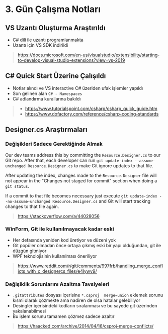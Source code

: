 # 3. Gün Çalışma Notları

## VS Uzantı Oluşturma Araştırıldı

- C# dili ile uzantı programlanmakta
- Uzantı için VS SDK indirildi

> https://docs.microsoft.com/en-us/visualstudio/extensibility/starting-to-develop-visual-studio-extensions?view=vs-2019

## C# Quick Start Üzerine Çalışıldı

- Notlar alındı ve VS interactive C# üzeriden ufak işlemler yapıldı
- Son gelinen alan `C# - Namespaces`
- C# adlandırma kurallarına bakıldı

> - https://www.tutorialspoint.com/csharp/csharp_quick_guide.htm
> - https://www.dofactory.com/reference/csharp-coding-standards

## Designer.cs Araştırmaları

### Değişikleri Sadece Gerektiğinde Almak

Our dev teams address this by committing the `Resource.Designer.cs` to our Git repo. After that, each developer can run `git update-index --assume-unchanged Resource.Designer.cs` to make Git ignore updates to that file.

After updating the index, changes made to the `Resource.Designer` file will not appear in the "Changes not staged for commit" section when doing a `git status`. 

If a commit to that file becomes necessary just execute `git update-index --no-assume-unchanged Resource.Designer.cs` and Git will start tracking changes to that file again.

> https://stackoverflow.com/a/44028056

### WinForm, Git ile kullanılmayacak kadar eski

- Her defasında yeniden kod üretiyor ve düzeni yok
- Git popüler olmadan önce ortaya çıkmış eski bir yapı olduğundan, git ile düzgün gitmiyor
- WPF teknolojisinin kullanılması öneriliyor

> https://www.reddit.com/r/git/comments/997frb/handling_merge_conflicts_with_c_designercs_files/e4lywv9/

### Değişiklik Sorunlarını Azaltma Tavsiyeleri

- `.gitattributes` dosyası içerisine `*.csproj  merge=union` eklemek sorunu kısmi olarak çözmekte ama nadiren de olsa hatalar gelebiliyor
- Desingler içerisindeki kodların sıralanması ve bu sayede git üzerinden yakalanabilmesi
- Bu işlem sorunu tamamen çözmez sadece azaltır

> https://haacked.com/archive/2014/04/16/csproj-merge-conflicts/